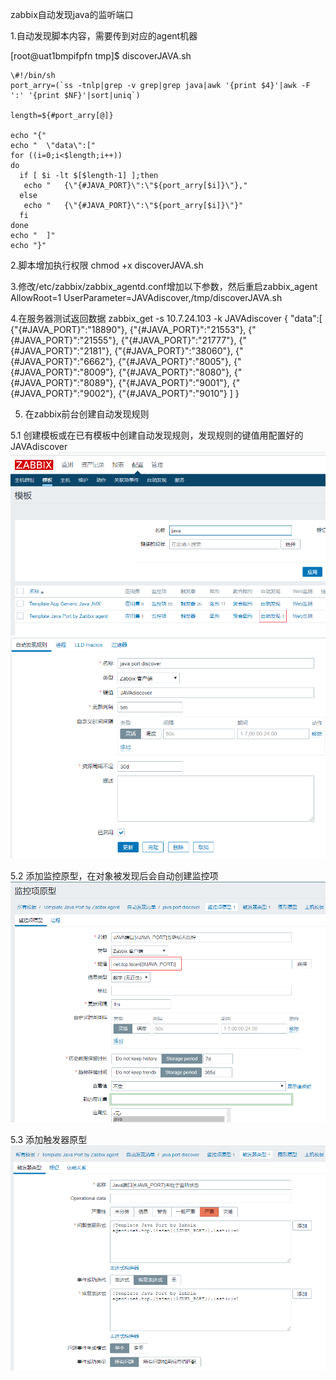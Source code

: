 zabbix自动发现java的监听端口

1.自动发现脚本内容，需要传到对应的agent机器

[root@uat1bmpifpfn tmp]$  discoverJAVA.sh

```shell
\#!/bin/sh
port_arry=(`ss -tnlp|grep -v grep|grep java|awk '{print $4}'|awk -F ':' '{print $NF}'|sort|uniq`)

length=${#port_arry[@]}

echo "{"
echo "  \"data\":["
for ((i=0;i<$length;i++))
do
  if [ $i -lt $[$length-1] ];then
   echo "   {\"{#JAVA_PORT}\":\"${port_arry[$i]}\"},"
  else
   echo "   {\"{#JAVA_PORT}\":\"${port_arry[$i]}\"}"
  fi
done
echo "  ]"
echo "}"
```

2.脚本增加执行权限
chmod +x discoverJAVA.sh

3.修改/etc/zabbix/zabbix_agentd.conf增加以下参数，然后重启zabbix_agent
AllowRoot=1
UserParameter=JAVAdiscover,/tmp/discoverJAVA.sh

4.在服务器测试返回数据
zabbix_get -s 10.7.24.103 -k JAVAdiscover
{
  "data":[
    {"{#JAVA_PORT}":"18890"},
    {"{#JAVA_PORT}":"21553"},
    {"{#JAVA_PORT}":"21555"},
    {"{#JAVA_PORT}":"21777"},
    {"{#JAVA_PORT}":"2181"},
    {"{#JAVA_PORT}":"38060"},
    {"{#JAVA_PORT}":"6662"},
    {"{#JAVA_PORT}":"8005"},
    {"{#JAVA_PORT}":"8009"},
    {"{#JAVA_PORT}":"8080"},
    {"{#JAVA_PORT}":"8089"},
    {"{#JAVA_PORT}":"9001"},
    {"{#JAVA_PORT}":"9002"},
    {"{#JAVA_PORT}":"9010"}
  ]
}

5. 在zabbix前台创建自动发现规则

5.1 创建模板或在已有模板中创建自动发现规则，发现规则的键值用配置好的JAVAdiscover
![](images\zabbix_discover1.png)
![](images\zabbix_discover2.png)

5.2 添加监控原型，在对象被发现后会自动创建监控项
![](images\zabbix_discover3.png)

5.3 添加触发器原型
![](images\zabbix_discover4.png)